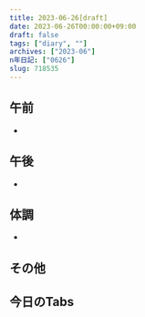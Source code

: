 ```yaml
---
title: 2023-06-26[draft]
date: 2023-06-26T00:00:00+09:00
draft: false
tags: ["diary", ""]
archives: ["2023-06"]
n年日記: ["0626"]
slug: 718535
---
```

## 午前
- 
## 午後
- 
## 体調
- 
## その他
## 今日のTabs